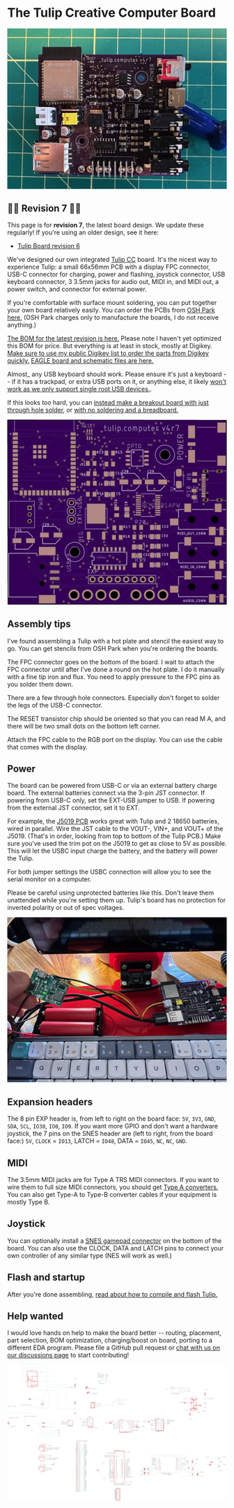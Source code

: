 # The Tulip Creative Computer Board



![Tulip Board](https://raw.githubusercontent.com/bwhitman/tulipcc/main/docs/pics/tulip_board_r7.jpg)

##  🌈🌈 Revision 7 🌈🌈
This page is for **revision 7**, the latest board design. We update these regularly! If you're using an older design, see it here:

 * [Tulip Board revision 6](tulip_board_r6.md)


We've designed our own integrated [Tulip CC](../README.md) board. It's the nicest way to experience Tulip: a small 66x56mm PCB with a display FPC connector, USB-C connector for charging, power and flashing, joystick connector, USB keyboard connector, 3 3.5mm jacks for audio out, MIDI in, and MIDI out, a power switch, and connector for external power. 

If you're comfortable with surface mount soldering, you can put together your own board relatively easily. You can order the PCBs from [OSH Park here.](UPDATE_THIS) (OSH Park charges only to manufacture the boards, I do not receive anything.)

[The BOM for the latest revision is here.](https://github.com/bwhitman/tulipcc/blob/main/docs/pcbs/tulip4_board_v4r7/tulip_board_bom.csv) Please note I haven't yet optimized this BOM for price. But everything is at least in stock, mostly at Digikey. [Make sure to use my public Digikey list to order the parts from Digikey quickly.](https://www.digikey.com/en/mylists/list/ZB5IAQSM2O) [EAGLE board and schematic files are here.](https://github.com/bwhitman/tulipcc/tree/main/docs/pcbs/tulip4_board_v4r7) 

Almost_ any USB keyboard should work. Please ensure it's just a keyboard -- if it has a trackpad, or extra USB ports on it, or anything else, it likely [won't work as we only support single root USB devices.](https://github.com/bwhitman/tulipcc/issues/40).

If this looks too hard, you can [instead make a breakout board with just through hole solder](tulip_breakout.md), or [with no soldering and a breadboard.](tulip_breadboard.md)

![Tulip Board](https://raw.githubusercontent.com/bwhitman/tulipcc/main/docs/pics/board_r7.png)


## Assembly tips

I've found assembling a Tulip with a hot plate and stencil the easiest way to go. You can get stencils from OSH Park when you're ordering the boards. 

The FPC connector goes on the bottom of the board. I wait to attach the FPC connector until after I've done a round on the hot plate. I do it manually with a fine tip iron and flux. You need to apply pressure to the FPC pins as you solder them down. 

There are a few through hole connectors. Especially don't forget to solder the legs of the USB-C connector.

The RESET transistor chip should be oriented so that you can read M A, and there will be two small dots on the bottom left corner. 

Attach the FPC cable to the RGB port on the display. You can use the cable that comes with the display.


## Power

The board can be powered from USB-C or via an external battery charge board. The external batteries connect via the 3-pin JST connector. If powering from USB-C only, set the EXT-USB jumper to USB. If powering from the external JST connector, set it to EXT.

For example, the [J5019 PCB](https://www.amazon.com/dp/B08GWTBD3T?th=1) works great with Tulip and 2 18650 batteries, wired in parallel. Wire the JST cable to the VOUT-, VIN+, and VOUT+ of the J5019. (That's in order, looking from top to bottom of the Tulip PCB.) Make sure you've used the trim pot on the J5019 to get as close to 5V as possible. This will let the USBC input charge the battery, and the battery will power the Tulip.

For both jumper settings the USBC connection will allow you to see the serial monitor on a computer.

Please be careful using unprotected batteries like this. Don't leave them unattended while you're setting them up. Tulip's board has no protection for inverted polarity or out of spec voltages.

![Battery setup](https://raw.githubusercontent.com/bwhitman/tulipcc/main/docs/pics/tulip_board_r7_battery.jpg)

## Expansion headers

The 8 pin EXP header is, from left to right on the board face: `5V`, `3V3`, `GND`, `SDA`, `SCL`, `IO38`, `IO0`, `IO9`. If you want more GPIO and don't want a hardware joystick, the 7 pins on the SNES header are (left to right, from the board face:) `5V`, `CLOCK` = `IO13`, LATCH = `IO48`, DATA = `IO45`, `NC`, `NC`, `GND`.

## MIDI

The 3.5mm MIDI jacks are for Type A TRS MIDI connectors. If you want to wire them to full size MIDI connectors, you should get [Type A converters.](https://www.amazon.com/ZAWDIO-Breakout-LittleBits-Female-Electribe/dp/B08WHSP7ZL/) You can also get Type-A to Type-B converter cables if your equipment is mostly Type B. 

## Joystick

You can optionally install a [SNES gamepad connector](https://www.zedlabz.com/products/zedlabz-7-pin-90-degree-female-controller-connector-port-for-nintendo-snes-console-2-pack-grey?_pos=2&_sid=c482be32b&_ss=r) on the bottom of the board. You can also use the CLOCK, DATA and LATCH pins to connect your own controller of any similar type (NES will work as well.) 


## Flash and startup

After you're done assembling, [read about how to compile and flash Tulip.](tulip_flashing.md)


## Help wanted

I would love hands on help to make the board better -- routing, placement, part selection, BOM optimization, charging/boost on board, porting to a different EDA program. Please file a GitHub pull request or [chat with us on our discussions page](https://github.com/bwhitman/tulipcc/discussions) to start contributing!


![Schematic](https://raw.githubusercontent.com/bwhitman/tulipcc/main/docs/pcbs/tulip4_board_v4r7/schematic.png)






